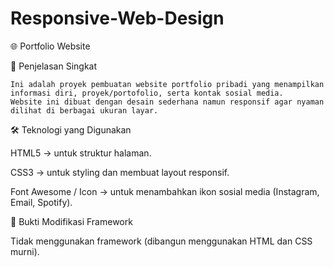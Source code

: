 # Responsive-Web-Design

🌐 Portfolio Website

📌 Penjelasan Singkat

    Ini adalah proyek pembuatan website portfolio pribadi yang menampilkan informasi diri, proyek/portofolio, serta kontak sosial media. 
    Website ini dibuat dengan desain sederhana namun responsif agar nyaman dilihat di berbagai ukuran layar.

🛠️ Teknologi yang Digunakan

   HTML5 → untuk struktur halaman.

   CSS3 → untuk styling dan membuat layout responsif.

   Font Awesome / Icon → untuk menambahkan ikon sosial media (Instagram, Email, Spotify).

🔧 Bukti Modifikasi Framework

   Tidak menggunakan framework (dibangun menggunakan HTML dan CSS murni).

